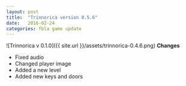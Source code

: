 ```yaml
---
layout: post
title:  "Trinnorica version 0.5.6"
date:   2016-02-24
categories: fbla game update
---
```

![Trinnorica v 0.1.0]({{ site.url }}/assets/trinnorica-0.4.6.png)
<b>Changes</b>
<ul>
	<li>Fixed audio</li>
	<li>Changed player image</li>
	<li>Added a new level</li>
	<li>Added new keys and doors</li>
</ul>

